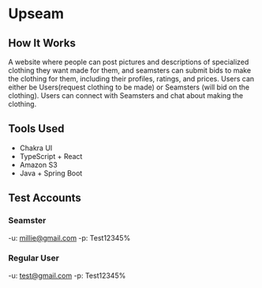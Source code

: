 # Upseam

## How It Works

A website where people can post pictures and descriptions of specialized clothing they want made for them, and seamsters can submit bids to make the clothing for them, including their profiles, ratings, and prices.
Users can either be Users(request clothing to be made) or Seamsters (will bid on the clothing).
Users can connect with Seamsters and chat about making the clothing.

## Tools Used

- Chakra UI
- TypeScript + React
- Amazon S3
- Java + Spring Boot

## Test Accounts

### Seamster

-u: millie@gmail.com
-p: Test12345%

### Regular User

-u: test@gmail.com
-p: Test12345%
